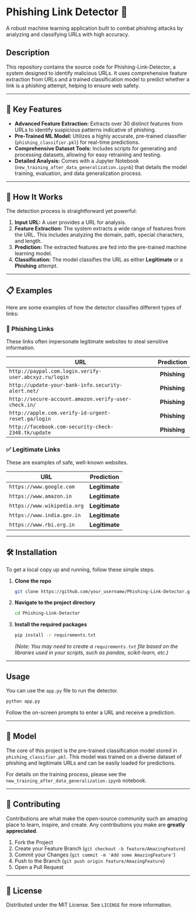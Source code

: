 # Phishing Link Detector 🎣

A robust machine learning application built to combat phishing attacks by analyzing and classifying URLs with high accuracy.

## Description

This repository contains the source code for Phishing-Link-Detector, a system designed to identify malicious URLs. It uses comprehensive feature extraction from URLs and a trained classification model to predict whether a link is a phishing attempt, helping to ensure web safety.

-----

## 🚀 Key Features

  * **Advanced Feature Extraction:** Extracts over 30 distinct features from URLs to identify suspicious patterns indicative of phishing.
  * **Pre-Trained ML Model:** Utilizes a highly accurate, pre-trained classifier (`phishing_classifier.pkl`) for real-time predictions.
  * **Comprehensive Dataset Tools:** Includes scripts for generating and processing datasets, allowing for easy retraining and testing.
  * **Detailed Analysis:** Comes with a Jupyter Notebook (`new_training_after_data_generalization.ipynb`) that details the model training, evaluation, and data generalization process.

-----

## 🤔 How It Works

The detection process is straightforward yet powerful:

1.  **Input URL:** A user provides a URL for analysis.
2.  **Feature Extraction:** The system extracts a wide range of features from the URL. This includes analyzing the domain, path, special characters, and length.
3.  **Prediction:** The extracted features are fed into the pre-trained machine learning model.
4.  **Classification:** The model classifies the URL as either **Legitimate** or a **Phishing** attempt.

-----

## 📋 Examples

Here are some examples of how the detector classifies different types of links:

### 🎣 Phishing Links

These links often impersonate legitimate websites to steal sensitive information.

| URL                                                | Prediction |
| -------------------------------------------------- | :--------: |
| `http://paypal.com.login.verify-user.abcxyz.ru/login` | **Phishing** |
| `http://update-your-bank-info.security-alert.net/` | **Phishing** |
| `http://secure-account.amazon.verify-user-check.in/` | **Phishing** |
| `http://apple.com.verify-id-urgent-reset.ga/login`   | **Phishing** |
| `http://facebook.com-security-check-2348.tk/update`  | **Phishing** |

### ✅ Legitimate Links

These are examples of safe, well-known websites.

| URL                                                | Prediction  |
| -------------------------------------------------- | :---------: |
| `https://www.google.com`                           | **Legitimate** |
| `https://www.amazon.in`                            | **Legitimate** |
| `https://www.wikipedia.org`                        | **Legitimate** |
| `https://www.india.gov.in`                         | **Legitimate** |
| `https://www.rbi.org.in`                           | **Legitimate** |

-----

## 🛠️ Installation

To get a local copy up and running, follow these simple steps.

1.  **Clone the repo**
    ```sh
    git clone https://github.com/your_username/Phishing-Link-Detector.git
    ```
2.  **Navigate to the project directory**
    ```sh
    cd Phishing-Link-Detector
    ```
3.  **Install the required packages**
    ```sh
    pip install -r requirements.txt
    ```
    *(Note: You may need to create a `requirements.txt` file based on the libraries used in your scripts, such as pandas, scikit-learn, etc.)*

-----

## Usage

You can use the `app.py` file to run the detector.

```sh
python app.py
```

Follow the on-screen prompts to enter a URL and receive a prediction.

-----

## 🧠 Model

The core of this project is the pre-trained classification model stored in `phishing_classifier.pkl`. This model was trained on a diverse dataset of phishing and legitimate URLs and can be easily loaded for predictions.

For details on the training process, please see the `new_training_after_data_generalization.ipynb` notebook.

-----

## 🤝 Contributing

Contributions are what make the open-source community such an amazing place to learn, inspire, and create. Any contributions you make are **greatly appreciated**.

1.  Fork the Project
2.  Create your Feature Branch (`git checkout -b feature/AmazingFeature`)
3.  Commit your Changes (`git commit -m 'Add some AmazingFeature'`)
4.  Push to the Branch (`git push origin feature/AmazingFeature`)
5.  Open a Pull Request

-----

## 📜 License

Distributed under the MIT License. See `LICENSE` for more information.

